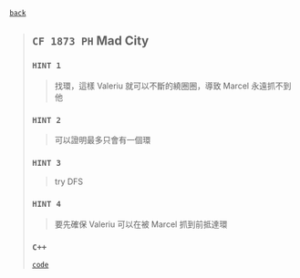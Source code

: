 <link id="style_css" rel="stylesheet" type="text/css" href="/OJ_ans/style.css">

[`back`](../)

> ## `CF 1873 PH` Mad City
>
> ### `HINT 1`
>
> > <span class="ET01 hide">找環，這樣 Valeriu 就可以不斷的繞圈圈，導致 Marcel 永遠抓不到他</span>
>
> ### `HINT 2`
>
> > <span class="ET01 hide">可以證明最多只會有一個環</span>
>
> ### `HINT 3`
>
> > <span class="ET01 hide">try DFS</span>
>
> ### `HINT 4`
>
> > <span class="ET01 hide">要先確保 Valeriu 可以在被 Marcel 抓到前抵達環</span>
>
> ### `C++`
>
> [`code`](../#cf-1873-phmad-city)
